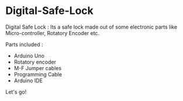 # Digital-Safe-Lock
Digital Safe Lock : Its a safe lock made out of some electronic parts like Micro-controller, Rotatory Encoder etc.


Parts included : 

- Arduino Uno
- Rotatory encoder
- M-F Jumper cables
- Programming Cable 
- Arduino IDE

Let's go!
